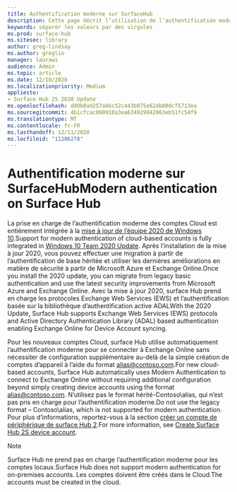 ```yaml
---
title: Authentification moderne sur SurfaceHub
description: Cette page décrit l’utilisation de l’authentification moderne sur surface Hub, par contraste de l’authentification de base héritée.
keywords: séparer les valeurs par des virgules
ms.prod: surface-hub
ms.sitesec: library
author: greg-lindsay
ms.author: greglin
manager: laurawi
audience: Admin
ms.topic: article
ms.date: 12/10/2020
ms.localizationpriority: Medium
appliesto:
- Surface Hub 2S 2020 Update
ms.openlocfilehash: dd0b0ad257abbc52c443b075e62db00dcf5713ea
ms.sourcegitcommit: 4b1cfcac090910a3ea634929942063eb51fc54f9
ms.translationtype: MT
ms.contentlocale: fr-FR
ms.lasthandoff: 12/11/2020
ms.locfileid: "11206278"
---
```

# <span data-ttu-id="e670c-104">Authentification moderne sur SurfaceHub</span><span class="sxs-lookup"><span data-stu-id="e670c-104">Modern authentication on Surface Hub</span></span>

<span data-ttu-id="e670c-105">La prise en charge de l’authentification moderne des comptes Cloud est entièrement intégrée à la [mise à jour de l’équipe 2020 de Windows 10](surface-hub-2020-update.md).</span><span class="sxs-lookup"><span data-stu-id="e670c-105">Support for modern authentication of cloud-based accounts is fully integrated in [Windows 10 Team 2020 Update](surface-hub-2020-update.md).</span></span> <span data-ttu-id="e670c-106">Après l’installation de la mise à jour 2020, vous pouvez effectuer une migration à partir de l’authentification de base héritée et utiliser les dernières améliorations en matière de sécurité à partir de Microsoft Azure et Exchange Online.</span><span class="sxs-lookup"><span data-stu-id="e670c-106">Once you install the 2020 update, you can migrate from legacy basic authentication and use the latest security improvements from Microsoft Azure and Exchange Online.</span></span> <span data-ttu-id="e670c-107">Avec la mise à jour 2020, surface Hub prend en charge les protocoles Exchange Web Services (EWS) et l’authentification basée sur la bibliothèque d’authentification active ADAL</span><span class="sxs-lookup"><span data-stu-id="e670c-107">With the 2020 Update, Surface Hub supports Exchange Web Services (EWS) protocols and Active Directory Authentication Library (ADAL) based authentication enabling Exchange Online for Device Account syncing.</span></span>

<span data-ttu-id="e670c-108">Pour les nouveaux comptes Cloud, surface Hub utilise automatiquement l’authentification moderne pour se connecter à Exchange Online sans nécessiter de configuration supplémentaire au-delà de la simple création de comptes d’appareil à l’aide du format [alias@contoso.com](mailto:alias@contoso.com).</span><span class="sxs-lookup"><span data-stu-id="e670c-108">For new cloud-based accounts, Surface Hub automatically uses Modern Authentication to connect to Exchange Online without requiring additional configuration beyond simply creating device accounts using the format [alias@contoso.com](mailto:alias@contoso.com).</span></span> <span data-ttu-id="e670c-109">N’utilisez pas le format hérité-Contoso\alias, qui n’est pas pris en charge pour l’authentification moderne.</span><span class="sxs-lookup"><span data-stu-id="e670c-109">Do not use the legacy format – Contoso\alias, which is not supported for modern authentication.</span></span> <span data-ttu-id="e670c-110">Pour plus d’informations, reportez-vous à la section [créer un compte de périphérique de surface Hub 2](https://docs.microsoft.com/surface-hub/surface-hub-2s-account).</span><span class="sxs-lookup"><span data-stu-id="e670c-110">For more information, see [Create Surface Hub 2S device account](https://docs.microsoft.com/surface-hub/surface-hub-2s-account).</span></span>

> [!NOTE]
> <span data-ttu-id="e670c-111">Surface Hub ne prend pas en charge l’authentification moderne pour les comptes locaux.</span><span class="sxs-lookup"><span data-stu-id="e670c-111">Surface Hub does not support modern authentication for on-premises accounts.</span></span> <span data-ttu-id="e670c-112">Les comptes doivent être créés dans le Cloud.</span><span class="sxs-lookup"><span data-stu-id="e670c-112">The accounts must be created in the cloud.</span></span>

